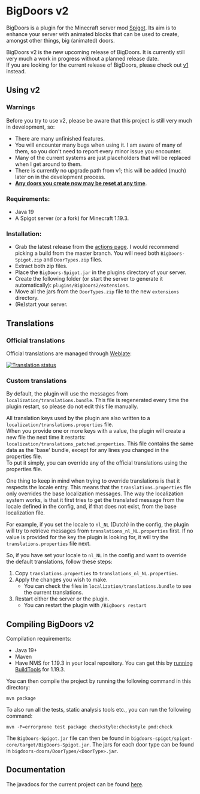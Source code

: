# BigDoors v2

BigDoors is a plugin for the Minecraft server mod [Spigot](https://spigotmc.org). Its aim is to enhance your server with
animated blocks that can be used to create, amongst other things, big (animated) doors.

BigDoors v2 is the new upcoming release of BigDoors. It is currently still very much a work in progress without a
planned release date.<br>
If you are looking for the current release of BigDoors, please check out
[v1](https://github.com/PimvanderLoos/BigDoors/tree/v1) instead.

## Using v2

### Warnings

Before you try to use v2, please be aware that this project is still very much in development, so:

* There are many unfinished features.
* You will encounter many bugs when using it. I am aware of many of them, so you don't need to report every minor issue
  you encounter.
* Many of the current systems are just placeholders that will be replaced when I get around to them.
* There is currently no upgrade path from v1; this will be added (much) later on in the development process.
* <ins><b>Any doors you create now may be reset at any time</ins></b>.

### Requirements:

* Java 19
* A Spigot server (or a fork) for Minecraft 1.19.3.

### Installation:

* Grab the latest release from the [actions page](https://github.com/PimvanderLoos/BigDoors/actions). I would recommend
  picking a build from the master branch. You will need both `BigDoors-Spigot.zip` and `DoorTypes.zip` files.
* Extract both zip files.
* Place the `BigDoors-Spigot.jar` in the plugins directory of your server.
* Create the following folder (or start the server to generate it automatically): `plugins/BigDoors2/extensions`.
* Move all the jars from the `DoorTypes.zip` file to the new `extensions` directory.
* (Re)start your server.

## Translations

### Official translations

Official translations are managed through [Weblate](https://hosted.weblate.org/engage/bigdoors/):

<a href="https://hosted.weblate.org/engage/bigdoors/">
<img src="https://hosted.weblate.org/widgets/bigdoors/-/multi-auto.svg" alt="Translation status" />
</a>

### Custom translations

By default, the plugin will use the messages from `localization/translations.bundle`.
This file is regenerated every time the plugin restart, so please do not edit this file manually.

All translation keys used by the plugin are also written to a `localization/translations.properties` file.</br>
When you provide one or more keys with a value, the plugin will create a new file the next time it restarts:
`localization/translations_patched.properties`. This file contains the same data as the 'base' bundle, except for any
lines you changed in the properties file.</br>
To put it simply, you can override any of the official translations using the properties file.

One thing to keep in mind when trying to override translations is that it respects the locale entry.
This means that the `translations.properties` file only overrides the base localization messages.
The way the localization system works, is that it first tries to get the translated message from the locale defined in
the config, and, if that does not exist, from the base localization file.

For example, if you set the locale to `nl_NL` (Dutch) in the config, the plugin will try to retrieve messages from
`translations_nl_NL.properties` first. If no value is provided for the key the plugin is looking for, it will try the
`translations.properties` file next.

So, if you have set your locale to `nl_NL` in the config and want to override the default translations,
follow these steps:

1) Copy `translations.properties` to `translations_nl_NL.properties`.
2) Apply the changes you wish to make.
    * You can check the files in `localization/translations.bundle` to see the current translations.
3) Restart either the server or the plugin.
    * You can restart the plugin with `/BigDoors restart`

## Compiling BigDoors v2

Compilation requirements:

* Java 19+
* Maven
* Have NMS for 1.19.3 in your local repository. You can get this
  by [running BuildTools](https://www.spigotmc.org/wiki/buildtools/#running-buildtools) for 1.19.3.

You can then compile the project by running the following command in this directory:

```mvn package```

To also run all the tests, static analysis tools etc., you can run the following command:

```mvn -P=errorprone test package checkstyle:checkstyle pmd:check```

The `BigDoors-Spigot.jar` file can then be found in `bigdoors-spigot/spigot-core/target/BigDoors-Spigot.jar`.
The jars for each door type can be found in `bigdoors-doors/DoorTypes/<DoorType>.jar`.

## Documentation
The javadocs for the current project can be found [here](https://pimvanderloos.github.io/BigDoors/javadoc/).
